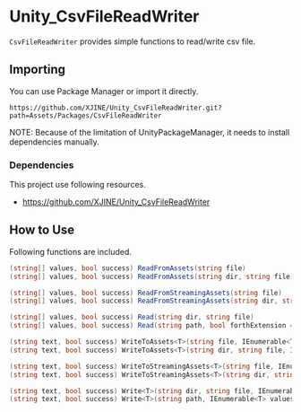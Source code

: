 # Unity_CsvFileReadWriter

``CsvFileReadWriter`` provides simple functions to read/write csv file.

## Importing

You can use Package Manager or import it directly.

```
https://github.com/XJINE/Unity_CsvFileReadWriter.git?path=Assets/Packages/CsvFileReadWriter
```

NOTE: Because of the limitation of UnityPackageManager, it needs to install dependencies manually.

### Dependencies

This project use following resources.

- https://github.com/XJINE/Unity_CsvFileReadWriter

## How to Use

Following functions are included.

```csharp
(string[] values, bool success) ReadFromAssets(string file)
(string[] values, bool success) ReadFromAssets(string dir, string file)

(string[] values, bool success) ReadFromStreamingAssets(string file)
(string[] values, bool success) ReadFromStreamingAssets(string dir, string file)

(string[] values, bool success) Read(string dir, string file)
(string[] values, bool success) Read(string path, bool forthExtension = true)

(string text, bool success) WriteToAssets<T>(string file, IEnumerable<T> values)
(string text, bool success) WriteToAssets<T>(string dir, string file, IEnumerable<T> values)

(string text, bool success) WriteToStreamingAssets<T>(string file, IEnumerable<T> values)
(string text, bool success) WriteToStreamingAssets<T>(string dir, string file, IEnumerable<T> values)

(string text, bool success) Write<T>(string dir, string file, IEnumerable<T> values)
(string text, bool success) Write<T>(string path, IEnumerable<T> values, bool forceExtension = true)
```